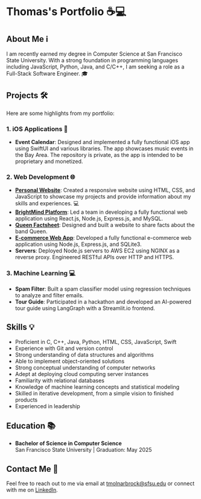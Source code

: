 # Thomas's Portfolio ☕💻

## About Me ℹ️  
I am recently earned my degree in Computer Science at San Francisco State University. With a strong foundation in programming languages including JavaScript, Python, Java, and C/C++, I am seeking a role as a Full-Stack Software Engineer. 🎓

## Projects 🛠️  
Here are some highlights from my portfolio:

### 1. iOS Applications 📱
- **Event Calendar**: Designed and implemented a fully functional iOS app using SwiftUI and various libraries. The app showcases music events in the Bay Area. The repository is private, as the app is intended to be proprietary and monetized.  

### 2. Web Development 🌐
- [**Personal Website**](https://www.thomasbrock.io): Created a responsive website using HTML, CSS, and JavaScript to showcase my projects and provide information about my skills and experiences. 💻  
- [**BrightMind Platform**](https://brightmind.live): Led a team in developing a fully functional web application using React.js, Node.js, Express.js, and MySQL.  
- [**Queen Factsheet**](https://github.com/ThomasSFSU/group-project-website): Designed and built a website to share facts about the band Queen.  
- [**E-commerce Web App**](https://github.com/ThomasSFSU/group-project-two): Developed a fully functional e-commerce web application using Node.js, Express.js, and SQLite3.  
- **Servers**: Deployed Node.js servers to AWS EC2 using NGINX as a reverse proxy. Engineered RESTful APIs over HTTP and HTTPS.  

### 3. Machine Learning 💻
- **Spam Filter**: Built a spam classifier model using regression techniques to analyze and filter emails.
- **Tour Guide**: Participated in a hackathon and developed an AI-powered tour guide using LangGraph with a Streamlit.io frontend.  

## Skills 💡
- Proficient in C, C++, Java, Python, HTML, CSS, JavaScript, Swift
- Experience with Git and version control  
- Strong understanding of data structures and algorithms  
- Able to implement object-oriented solutions  
- Strong conceptual understanding of computer networks  
- Adept at deploying cloud computing server instances  
- Familiarity with relational databases  
- Knowledge of machine learning concepts and statistical modeling  
- Skilled in iterative development, from a simple vision to finished products  
- Experienced in leadership  

## Education 📚  
- **Bachelor of Science in Computer Science**  
  San Francisco State University | Graduation: May 2025

## Contact Me 📧  
Feel free to reach out to me via email at tmolnarbrock@sfsu.edu or connect with me on [LinkedIn](https://www.linkedin.com/in/thomasbrocksf/).


<!--- © 2025 Thomas Brock -- All Rights Reserved --->
